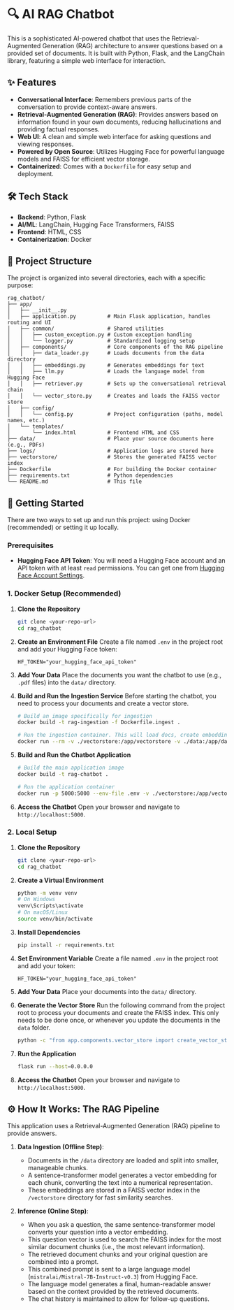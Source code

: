 # 🔍 AI RAG Chatbot

This is a sophisticated AI-powered chatbot that uses the Retrieval-Augmented Generation (RAG) architecture to answer questions based on a provided set of documents. It is built with Python, Flask, and the LangChain library, featuring a simple web interface for interaction.

## ✨ Features

- **Conversational Interface**: Remembers previous parts of the conversation to provide context-aware answers.
- **Retrieval-Augmented Generation (RAG)**: Provides answers based on information found in your own documents, reducing hallucinations and providing factual responses.
- **Web UI**: A clean and simple web interface for asking questions and viewing responses.
- **Powered by Open Source**: Utilizes Hugging Face for powerful language models and FAISS for efficient vector storage.
- **Containerized**: Comes with a `Dockerfile` for easy setup and deployment.

## 🛠️ Tech Stack

- **Backend**: Python, Flask
- **AI/ML**: LangChain, Hugging Face Transformers, FAISS
- **Frontend**: HTML, CSS
- **Containerization**: Docker

## 📂 Project Structure

The project is organized into several directories, each with a specific purpose:

```
rag_chatbot/
├── app/
│   ├── __init__.py
│   ├── application.py          # Main Flask application, handles routing and UI
│   ├── common/                 # Shared utilities
│   │   ├── custom_exception.py # Custom exception handling
│   │   └── logger.py           # Standardized logging setup
│   ├── components/             # Core components of the RAG pipeline
│   │   ├── data_loader.py      # Loads documents from the data directory
│   │   ├── embeddings.py       # Generates embeddings for text
│   │   ├── llm.py              # Loads the language model from Hugging Face
│   │   ├── retriever.py        # Sets up the conversational retrieval chain
│   │   └── vector_store.py     # Creates and loads the FAISS vector store
│   ├── config/
│   │   └── config.py           # Project configuration (paths, model names, etc.)
│   └── templates/
│       └── index.html          # Frontend HTML and CSS
├── data/                       # Place your source documents here (e.g., PDFs)
├── logs/                       # Application logs are stored here
├── vectorstore/                # Stores the generated FAISS vector index
├── Dockerfile                  # For building the Docker container
├── requirements.txt            # Python dependencies
└── README.md                   # This file
```

## 🚀 Getting Started

There are two ways to set up and run this project: using Docker (recommended) or setting it up locally.

### Prerequisites

- **Hugging Face API Token**: You will need a Hugging Face account and an API token with at least `read` permissions. You can get one from [Hugging Face Account Settings](https://huggingface.co/settings/tokens).

### 1. Docker Setup (Recommended)

1.  **Clone the Repository**

    ```sh
    git clone <your-repo-url>
    cd rag_chatbot
    ```

2.  **Create an Environment File**
    Create a file named `.env` in the project root and add your Hugging Face token:

    ```
    HF_TOKEN="your_hugging_face_api_token"
    ```

3.  **Add Your Data**
    Place the documents you want the chatbot to use (e.g., `.pdf` files) into the `data/` directory.

4.  **Build and Run the Ingestion Service**
    Before starting the chatbot, you need to process your documents and create a vector store.

    ```sh
    # Build an image specifically for ingestion
    docker build -t rag-ingestion -f Dockerfile.ingest .

    # Run the ingestion container. This will load docs, create embeddings, and save the store.
    docker run --rm -v ./vectorstore:/app/vectorstore -v ./data:/app/data rag-ingestion
    ```

5.  **Build and Run the Chatbot Application**

    ```sh
    # Build the main application image
    docker build -t rag-chatbot .

    # Run the application container
    docker run -p 5000:5000 --env-file .env -v ./vectorstore:/app/vectorstore rag-chatbot
    ```

6.  **Access the Chatbot**
    Open your browser and navigate to `http://localhost:5000`.

### 2. Local Setup

1.  **Clone the Repository**

    ```sh
    git clone <your-repo-url>
    cd rag_chatbot
    ```

2.  **Create a Virtual Environment**

    ```sh
    python -m venv venv
    # On Windows
    venv\Scripts\activate
    # On macOS/Linux
    source venv/bin/activate
    ```

3.  **Install Dependencies**

    ```sh
    pip install -r requirements.txt
    ```

4.  **Set Environment Variable**
    Create a file named `.env` in the project root and add your token:

    ```
    HF_TOKEN="your_hugging_face_api_token"
    ```

5.  **Add Your Data**
    Place your documents into the `data/` directory.

6.  **Generate the Vector Store**
    Run the following command from the project root to process your documents and create the FAISS index. This only needs to be done once, or whenever you update the documents in the `data` folder.

    ```sh
    python -c "from app.components.vector_store import create_vector_store; create_vector_store()"
    ```

7.  **Run the Application**

    ```sh
    flask run --host=0.0.0.0
    ```

8.  **Access the Chatbot**
    Open your browser and navigate to `http://localhost:5000`.

## ⚙️ How It Works: The RAG Pipeline

This application uses a Retrieval-Augmented Generation (RAG) pipeline to provide answers.

1.  **Data Ingestion (Offline Step)**:

    - Documents in the `/data` directory are loaded and split into smaller, manageable chunks.
    - A sentence-transformer model generates a vector embedding for each chunk, converting the text into a numerical representation.
    - These embeddings are stored in a FAISS vector index in the `/vectorstore` directory for fast similarity searches.

2.  **Inference (Online Step)**:
    - When you ask a question, the same sentence-transformer model converts your question into a vector embedding.
    - This question vector is used to search the FAISS index for the most similar document chunks (i.e., the most relevant information).
    - The retrieved document chunks and your original question are combined into a prompt.
    - This combined prompt is sent to a large language model (`mistralai/Mistral-7B-Instruct-v0.3`) from Hugging Face.
    - The language model generates a final, human-readable answer based on the context provided by the retrieved documents.
    - The chat history is maintained to allow for follow-up questions.
